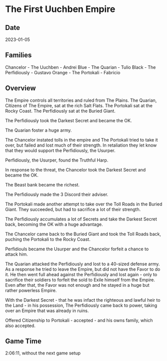 # The First Uuchben Empire

## Date
2023-01-05

## Families

Chancelor - The Uuchben - Andrei
Blue - The Quarian - Tulio
Black - The Perfidiously - Gustavo
Orange - The Portokali - Fabricio

## Overview

The Empire controls all territories and ruled from The Plains. The Quarian, Citizens of The Empire, sat at the rich Salt Flats. The Portokali sat at the Rocky Coast. The Perfidiously sat at the Buried Giant.

The Perfidiously took the Darkest Secret and became the OK.

The Quarian foster a huge army.

The Chancelor instated tolls in the empire and The Portokali tried to take it over, but failed and lost much of their strength. In retaliation they let know that they would support the Perfidiously, the Usurper.

Perfidiously, the Usurper, found the Truthful Harp.

In response to the threat, the Chancelor took the Darkest Secret and became the OK. 

The Beast bank became the richest.

The Perfidiously made the 3 Discord their adviser.

The Portokali made another attempt to take over the Toll Roads in the Buried Giant. They succeeded, but had to sacrifice a lot of their strength.

The Perfidiously accumulates a lot of Secrets and take the Darkest Secret back, becoming the OK with a huge advantage.

The Chancelor came back to the Buried Giant and took the Toll Roads back, puching the Portokali to the Rocky Coast.

Perfidiouls became the Usurper and the Chancelor forfeit a chance to attack him.

The Quarian attacked the Perfidiously and lost to a 40-sized defense army. As a response he tried to leave the Empire, but did not have the Favor to do it. He then went full ahead against the Perfidiously and lost again - only to sacrifice their soldiers to forfeit the sold to Exile himself from the Empire. Even after that, the Favor was not enough and he stayed in a huge but rather powerless Empire.

With the Darkest Secret - that he was infact the righteous and lawful heir to the Land - in his possession, The Perfidiously came back to power, taking over an Empire that was already in ruins.

Offered Citizenship to Portokali - accepted - and his owns family, which also accepted.

## Game Time
2:06:11, without the next game setup